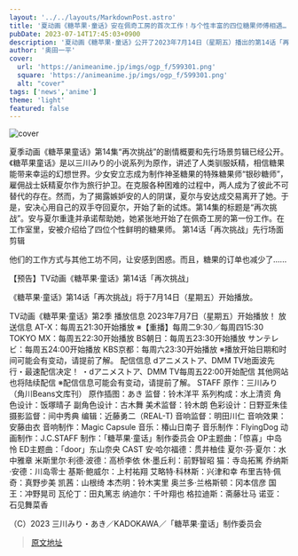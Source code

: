 ```yaml
---
layout: '../../layouts/MarkdownPost.astro'
title: '夏动画《糖苹果·童话》安在佩奇工房的首次工作！与个性丰富的四位糖果师傅相遇… 第14话先行剧照'
pubDate: 2023-07-14T17:45:03+0900
description: '夏动画《糖苹果·童话》公开了2023年7月14日（星期五）播出的第14话「再次挑战」的剧情和先行剧照。'
author: '奥田一平'
cover:
  url: 'https://animeanime.jp/imgs/ogp_f/599301.png'
  square: 'https://animeanime.jp/imgs/ogp_f/599301.png'
  alt: "cover"
tags: ['news','anime']
theme: 'light'
featured: false
---
```


![cover](https://animeanime.jp/imgs/ogp_f/599301.png)

夏季动画《糖苹果童话》第14集“再次挑战”的剧情概要和先行场景剪辑已经公开。《糖苹果童话》是以三川みり的小说系列为原作，讲述了人类驯服妖精，相信糖果能带来幸运的幻想世界。少女安立志成为制作神圣糖果的特殊糖果师“银砂糖师”，雇佣战士妖精夏尔作为旅行护卫。在克服各种困难的过程中，两人成为了彼此不可替代的存在。然而，为了揭露嫉妒安的人的阴谋，夏尔与安达成交易离开了她。于是，安决心用自己的双手夺回夏尔，开始了新的试炼。第14集的标题是“再次挑战”。安与夏尔重逢并承诺帮助她，她紧张地开始了在佩奇工房的第一份工作。在工作室里，安被介绍给了四位个性鲜明的糖果师。
第14话「再次挑战」先行场面剪辑

他们的工作方式与其他工坊不同，让安感到困惑。而且，糖果的订单也减少了......

【预告】TV动画《糖苹果·童话》第14话「再次挑战」

《糖苹果·童话》第14话「再次挑战」将于7月14日（星期五）开始播放。

TV动画《糖苹果·童话》第2季
播放信息
2023年7月7日（星期五）开始播放！
放送信息
AT-X：每周五21:30开始播放
※【重播】每周二9:30／每周四15:30
TOKYO MX：每周五22:30开始播放
BS朝日：每周五23:30开始播放
サンテレビ：每周五24:00开始播放
KBS京都：每周六23:30开始播放
※播放开始日期和时间可能会有变动，请提前了解。
配信信息
dアニメストア、DMM TV地面波先行・最速配信决定！
・dアニメストア、DMM TV每周五22:00开始配信
其他网站也将陆续配信
※配信信息可能会有变动，请提前了解。
STAFF
原作：三川みり（角川Beans文库刊）
原作插图：あき
监督：铃木洋平
系列构成：水上清资
角色设计：饭塚晴子
副角色设计：古木舞
美术监督：铃木朗
色彩设计：日野亚朱佳
摄影监督：间中秀典
编辑：近藤勇二（REAL-T)
音响监督：明田川仁
音响效果：安藤由衣
音响制作：Magic Capsule
音乐：椿山日南子
音乐制作：FlyingDog
动画制作：J.C.STAFF
制作：「糖苹果·童话」制作委员会
OP主题曲：「惊喜」中岛怜
ED主题曲：「door」东山奈央
CAST
安·哈尔福德：贯井柚佳
夏尔·芬·夏尔：水中雅章
米斯里尔·利德·波德：高桥李依
休·墨丘利：前野智昭
猫：寺岛拓篤
乔纳斯·安德：川岛零士
基斯·鲍威尔：上村祐翔
艾略特·科林斯：兴津和幸
布里吉特·佩奇：真野步美
凯茜：山根绮
本杰明：铃木実里
奥兰多·兰格斯顿：冈本信彦
国王：冲野晃司
瓦伦丁：田丸篤志
纳迪尔：千叶翔也
格拉迪斯：斋藤壮马
诺亚：石见舞菜香

（C）2023 三川みり・あき／KADOKAWA／「糖苹果·童话」制作委员会

>[原文地址](https://animeanime.jp/article/2023/07/14/78613.html)  